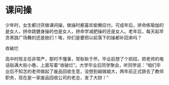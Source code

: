 # 课间操

少年时，女生都讨厌做课间操，做操时都喜欢偷懒应付。可成年后，拼命练瑜伽的是女人，拼命跳健身操的也是女人，拼命学减肥操的还是女人。老年后，每天起早贪黑跳广场舞的还是她们！唉，你们是要把以前落下的操都补回来吗？ 

收破烂 

高中时班主任非常严，那时不懂事，常耿耿于怀。毕业前想了个损招，把老师的电话贴满大街小巷，上面写着“收破烂”。大学毕业后同学聚会，听同学说：“咱们毕业后不知怎的老师做起了废品回收生意，没想到越做越大，两年前正式辞去了教师职务，现在是一家废品回收公司的老总，发了大财！”